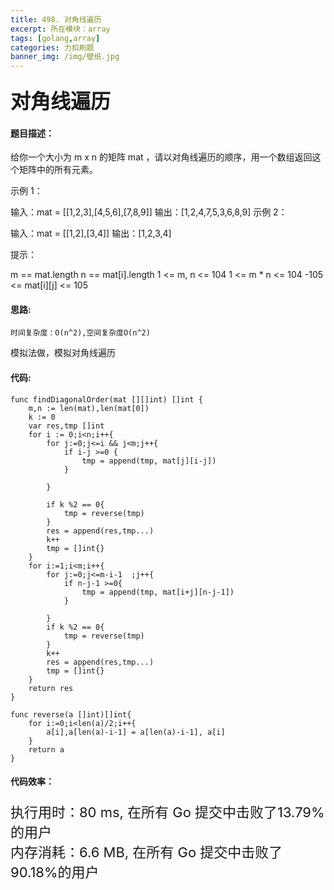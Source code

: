 ```yaml
---
title: 498. 对角线遍历
excerpt: 所在模块：array
tags: [golang,array]
categories: 力扣刷题
banner_img: /img/壁纸.jpg
---
```


### <font size=6px>对角线遍历</font>

#### 题目描述：

给你一个大小为 m x n 的矩阵 mat ，请以对角线遍历的顺序，用一个数组返回这个矩阵中的所有元素。

 

示例 1：


输入：mat = [[1,2,3],[4,5,6],[7,8,9]]
输出：[1,2,4,7,5,3,6,8,9]
示例 2：

输入：mat = [[1,2],[3,4]]
输出：[1,2,3,4]


提示：

m == mat.length
n == mat[i].length
1 <= m, n <= 104
1 <= m * n <= 104
-105 <= mat[i][j] <= 105

#### 思路:

```
时间复杂度：O(n^2),空间复杂度O(n^2)
```

模拟法做，模拟对角线遍历

#### 代码:

```golang
func findDiagonalOrder(mat [][]int) []int {
    m,n := len(mat),len(mat[0])
    k := 0
    var res,tmp []int
    for i := 0;i<n;i++{
        for j:=0;j<=i && j<m;j++{
            if i-j >=0 {
                tmp = append(tmp, mat[j][i-j])
            }
            
        }
        
        if k %2 == 0{
            tmp = reverse(tmp)
        }
        res = append(res,tmp...)
        k++
        tmp = []int{}
    }
    for i:=1;i<m;i++{
        for j:=0;j<=m-i-1  ;j++{
            if n-j-1 >=0{
                tmp = append(tmp, mat[i+j][n-j-1])
            }
            
        }
        if k %2 == 0{
            tmp = reverse(tmp)
        }
        k++
        res = append(res,tmp...)
        tmp = []int{}
    }
    return res
}

func reverse(a []int)[]int{
    for i:=0;i<len(a)/2;i++{
        a[i],a[len(a)-i-1] = a[len(a)-i-1], a[i]
    }
    return a
}
```

#### 代码效率：

<p class="note note-primary"; style="font-size:22px">
   执行用时：80 ms, 在所有 Go 提交中击败了13.79%的用户<br>
   内存消耗：6.6 MB, 在所有 Go 提交中击败了90.18%的用户
</p>



